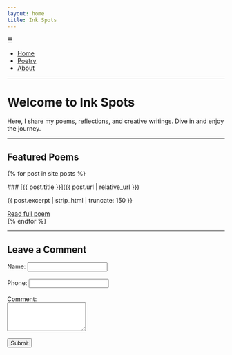 ```yaml
---
layout: home
title: Ink Spots
---
```


<!-- Hamburger Navigation -->
<nav>
  <div class="menu-toggle" onclick="toggleMenu()">☰</div>
  <ul id="menu">
    <li><a href="{{ '/' | relative_url }}">Home</a></li>
    <li><a href="{{ '/poetry' | relative_url }}">Poetry</a></li>
    <li><a href="{{ '/about' | relative_url }}">About</a></li>
  </ul>
</nav>
<hr>

# Welcome to Ink Spots

Here, I share my poems, reflections, and creative writings. Dive in and enjoy the journey.

---

## Featured Poems

{% for post in site.posts %}
<section>
### [{{ post.title }}]({{ post.url | relative_url }})
<p>{{ post.excerpt | strip_html | truncate: 150 }}</p>
<a href="{{ post.url | relative_url }}">Read full poem</a>
</section>
{% endfor %}

<hr>

## Leave a Comment

<form action="https://formspree.io/f/YOUR_FORM_ID" method="POST">
  <label>Name: <input type="text" name="name" required></label><br><br>
  <label>Phone: <input type="text" name="phone"></label><br><br>
  <label>Comment:<br><textarea name="message" rows="4" required></textarea></label><br><br>
  <button type="submit">Submit</button>
</form>

<script>
function toggleMenu() {
  const menu = document.getElementById('menu');
  menu.style.display = (menu.style.display === 'block') ? 'none' : 'block';
}
</script>
